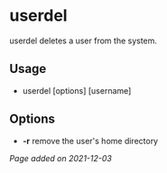 # userdel
userdel deletes a user from the system.

## Usage
- userdel [options] [username]

## Options
- **-r** remove the user's home directory

*Page added on 2021-12-03*

